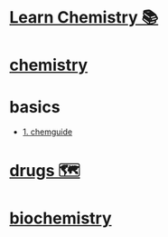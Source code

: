 # [Learn Chemistry 📚](https://my.mindnode.com/VdpXxxyVpJm7NedoNqt6YnSAsN7RWyR7mzLh3xs6) 


# [chemistry](http://www.wikiwand.com/en/Chemistry)


# basics


- [1. chemguide](http://www.chemguide.co.uk/)


# [drugs 🗺️](https://my.mindnode.com/5HyyfoE5sufZR5RvN9isTCdaYByzxFVhLqpk2MXg)


# [biochemistry](http://www.wikiwand.com/en/Biochemistry)

